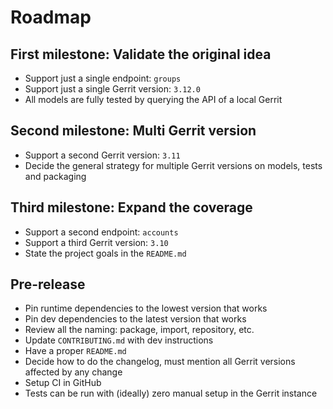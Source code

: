 # Roadmap

## First milestone: Validate the original idea

- Support just a single endpoint: `groups`
- Support just a single Gerrit version: `3.12.0`
- All models are fully tested by querying the API of a local Gerrit

## Second milestone: Multi Gerrit version

- Support a second Gerrit version: `3.11`
- Decide the general strategy for multiple Gerrit versions on models, tests and packaging

## Third milestone: Expand the coverage

- Support a second endpoint: `accounts`
- Support a third Gerrit version: `3.10`
- State the project goals in the `README.md`

## Pre-release

- Pin runtime dependencies to the lowest version that works
- Pin dev dependencies to the latest version that works
- Review all the naming: package, import, repository, etc.
- Update `CONTRIBUTING.md` with dev instructions
- Have a proper `README.md`
- Decide how to do the changelog, must mention all Gerrit versions affected by any change
- Setup CI in GitHub
- Tests can be run with (ideally) zero manual setup in the Gerrit instance
